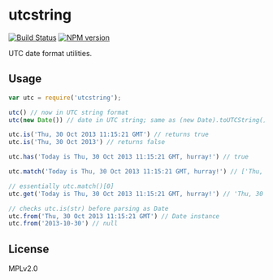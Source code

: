 # utcstring

[![Build Status](https://travis-ci.org/seanmonstar/utcstring.png?branch=master)](https://travis-ci.org/seanmonstar/utcstring)
[![NPM version](https://badge.fury.io/js/utcstring.png)](http://badge.fury.io/js/utcstring)

UTC date format utilities.

## Usage

```js
var utc = require('utcstring');

utc() // now in UTC string format
utc(new Date()) // date in UTC string; same as (new Date).toUTCString();

utc.is('Thu, 30 Oct 2013 11:15:21 GMT') // returns true
utc.is('Thu, 30 Oct 2013') // returns false

utc.has('Today is Thu, 30 Oct 2013 11:15:21 GMT, hurray!') // true

utc.match('Today is Thu, 30 Oct 2013 11:15:21 GMT, hurray!') // ['Thu, 30 Oct 2013 11:15:21 GMT']

// essentially utc.match()[0]
utc.get('Today is Thu, 30 Oct 2013 11:15:21 GMT, hurray!') // 'Thu, 30 Oct 2013 11:15:21 GMT'

// checks utc.is(str) before parsing as Date
utc.from('Thu, 30 Oct 2013 11:15:21 GMT') // Date instance
utc.from('2013-10-30') // null
```

## License

MPLv2.0
